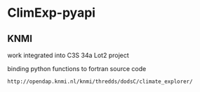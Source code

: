 # ClimExp-pyapi

## KNMI
work integrated into C3S 34a Lot2 project

binding python functions to fortran source code

```
http://opendap.knmi.nl/knmi/thredds/dodsC/climate_explorer/
```

